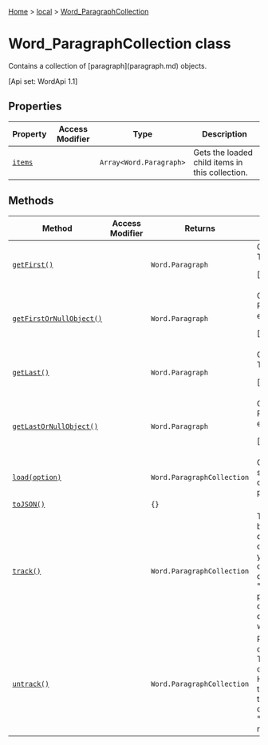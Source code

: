 [Home](./index) &gt; [local](local.md) &gt; [Word\_ParagraphCollection](local.word_paragraphcollection.md)

# Word\_ParagraphCollection class

Contains a collection of \[paragraph\](paragraph.md) objects. 

 \[Api set: WordApi 1.1\]

## Properties

|  Property | Access Modifier | Type | Description |
|  --- | --- | --- | --- |
|  [`items`](local.word_paragraphcollection.items.md) |  | `Array<Word.Paragraph>` | Gets the loaded child items in this collection. |

## Methods

|  Method | Access Modifier | Returns | Description |
|  --- | --- | --- | --- |
|  [`getFirst()`](local.word_paragraphcollection.getfirst.md) |  | `Word.Paragraph` | Gets the first paragraph in this collection. Throws if the collection is empty. <p/> \[Api set: WordApi 1.3\] |
|  [`getFirstOrNullObject()`](local.word_paragraphcollection.getfirstornullobject.md) |  | `Word.Paragraph` | Gets the first paragraph in this collection. Returns a null object if the collection is empty. <p/> \[Api set: WordApi 1.3\] |
|  [`getLast()`](local.word_paragraphcollection.getlast.md) |  | `Word.Paragraph` | Gets the last paragraph in this collection. Throws if the collection is empty. <p/> \[Api set: WordApi 1.3\] |
|  [`getLastOrNullObject()`](local.word_paragraphcollection.getlastornullobject.md) |  | `Word.Paragraph` | Gets the last paragraph in this collection. Returns a null object if the collection is empty. <p/> \[Api set: WordApi 1.3\] |
|  [`load(option)`](local.word_paragraphcollection.load.md) |  | `Word.ParagraphCollection` | Queues up a command to load the specified properties of the object. You must call "context.sync()" before reading the properties. |
|  [`toJSON()`](local.word_paragraphcollection.tojson.md) |  | `{}` |  |
|  [`track()`](local.word_paragraphcollection.track.md) |  | `Word.ParagraphCollection` | Track the object for automatic adjustment based on surrounding changes in the document. This call is a shorthand for context.trackedObjects.add(thisObject). If you are using this object across ".sync" calls and outside the sequential execution of a ".run" batch, and get an "InvalidObjectPath" error when setting a property or invoking a method on the object, you needed to have added the object to the tracked object collection when the object was first created. |
|  [`untrack()`](local.word_paragraphcollection.untrack.md) |  | `Word.ParagraphCollection` | Release the memory associated with this object, if it has previously been tracked. This call is shorthand for context.trackedObjects.remove(thisObject). Having many tracked objects slows down the host application, so please remember to free any objects you add, once you're done using them. You will need to call "context.sync()" before the memory release takes effect. |

